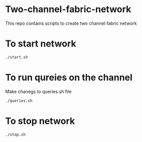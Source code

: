 # Two-channel-fabric-network
This repo contains scripts to create two channel fabric network

# To start network
```bash
./start.sh
```

# To run qureies on the channel
Make chanegs to queries.sh file
```bash
./queries.sh
```

# To stop network
```bash
./stop.sh
```
